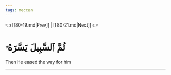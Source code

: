 ```yaml
---
tags: meccan
---
```


👈 [[80-19.md|Prev]] | [[80-21.md|Next]] 👉

# ثُمَّ ٱلسَّبِيلَ يَسَّرَهُۥ

Then He eased the way for him

---

